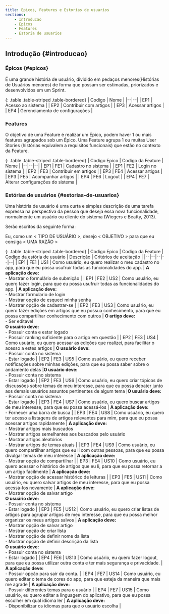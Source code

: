 ```yaml
---
title: Epicos, Features e Estorias de usuarios
sections:
    - Introducao
    - Epicos
    - Features
    - Estoria de usuarios
---
```


## Introdução {#introducao}

### Épicos {#epicos}
É uma grande história de usuário, dividido em pedaços menores(Histórias de Usuários menores) de forma que possam ser estimadas, priorizados e desenvolvidos em um Sprint.

<div class="table-responsive">

{: .table .table-striped .table-bordered}
| Codigo | Nome |
|--|--|
| EP1 | Acesso ao sistema |
| EP2 | Contribuir com artigos |
| EP3 | Acessar artigos |
| EP4 | Gerenciamento de configurações |

</div>

### Features
O objetivo de uma Feature é realizar um Épico, podem haver 1 ou mais features agrupados sob um Épico. Uma Feature agrupa 1 ou muitas User Stories (histórias equivalem a requisitos funcionais) que estão no contexto da Feature.

<div class="table-responsive">

{: .table .table-striped .table-bordered}
| Codigo Epico | Codigo da Feature | Nome |
|--|--|--|
| EP1 | FE1 | Cadastro no sistema |
| EP1 | FE2 | Login no sistema |
| EP2 | FE3 | Contribuir em artigos |
| EP3 | FE4 | Acessar artigos |
| EP3 | FE5 | Acompanhar artigos |
| EP4 | FE6 | Logout |
| EP4 | FE7 | Alterar configurações do sistema |

</div>

### Estórias de usuários {#estorias-de-usuarios}

Uma história de usuário é uma curta e simples descrição de uma tarefa expressa na perspectiva da pessoa que deseja essa nova funcionalidade, normalmente um usuário ou cliente do sistema (Wiegers e Beatty, 2013).

Serão escritos da seguinte forma:

Eu, como um < TIPO DE USUÁRIO >, desejo < OBJETIVO > para que eu consiga < UMA RAZÃO >

<div class="table-responsive">

{: .table .table-striped .table-bordered}
| Codigo Epico | Codigo da Feature | Codigo da estória de usuário | Descrição | Critérios de aceitação |
|--|--|--|--|--|
| EP1 | FE1 | US1 | Como usuário, eu quero realizar o meu cadastro no app, para que eu possa usufruir todas as funcionalidades do app. | **A aplicação deve:**<br>- Mostrar o formulário de submição |
| EP1 | FE2 | US2 | Como usuário, eu quero fazer login, para que eu possa usufruir todas as funcionalidades do app. | **A aplicação deve:**<br>- Mostrar formulario de login<br>- Mostrar opção de esqueci minha senha<br>- Mostrar opção de cadastrar-se |
| EP2 | FE3 | US3 | Como usuário, eu quero fazer edições em artigos que eu possua conhecimento, para que eu possa compartilhar conhecimento com outros | **O artigo deve:**<br>- Ser editavel<br>**O usuário deve:**<br>- Possuir conta e estar logado<br>- Possuir ranking suficiente para o artigo em questão |
| EP2 | FE3 | US4 | Como usuário, eu quero acessar as edições que realizei, para facilitar o acesso a estes artigos | **O usuário deve:**<br>- Possuir conta no sistema<br>- Estar logado |
| EP2 | FE3 | US5 | Como usuário, eu quero receber notificações sobre minhas edições, para que eu possa saber sobre o andamento delas |**O usuário deve:**<br>- Possuir conta no sistema<br>- Estar logado |
| EP2 | FE3 | US6 | Como usuário, eu quero criar tópicos de discussões sobre temas de meu interesse, para que eu possa debater junto aos demais usuários assuntos pertinentes de algum tema |**O usuário deve:**<br>- Possuir conta no sistema<br>- Estar logado |
| EP3 | FE4 | US7 | Como usuário, eu quero buscar artigos de meu interesse, para que eu possa acessá-los | **A aplicação deve:**<br>- Fornecer uma barra de busca |
| EP3 | FE4 | US8 | Como usuário, eu quero ter acesso a listagens de artigos relevantes para mim, para que eu possa acessar artigos rapidamente | **A aplicação deve:**<br>- Mostrar artigos mais buscados<br>- Mostrar artigos semelhantes aos buscados pelo usuário<br>- Mostrar artigos aleatórios<br>- Mostrar artigos de temas atuais |
| EP3 | FE4 | US9 | Como usuário, eu quero compartilhar artigos que eu li com outras pessoas, para que eu possa divulgar temas de meu interesse | **A aplicação deve:**<br>- Mostrar opção de compartilhar |
| EP3 | FE4 | US10 | Como usuário, eu quero acessar o histórico de artigos que eu li, para que eu possa retornar a um artigo facilmente | **A aplicação deve:**<br>- Mostrar opção de acessar histórico de leituras |
| EP3 | FE5 | US11 | Como usuário, eu quero salvar artigos de meu interesse, para que eu possa acessá-los novamente | **A aplicação deve:**<br>- Mostrar opção de salvar artigo<br>**O usuário deve:**<br>- Possuir conta no sistema<br>- Estar logado |
| EP3 | FE5 | US12 | Como usuário, eu quero criar listas de artigos para agrupar artigos de meu interesse, para que eu possa melhor organizar os meus artigos salvos |  **A aplicação deve:**<br>- Mostrar opção de salvar artigo<br>- Mostrar opção de criar lista<br>- Mostrar opção de definir nome da lista<br>- Mostrar opção de definir descrição da lista<br>**O usuário deve:**<br>- Possuir conta no sistema<br>- Estar logado |
| EP4 | FE6 | US13 | Como usuário, eu quero fazer logout, para que eu possa utilizar outra conta e ter mais segurança e privacidade. | **A aplicação deve:**<br>- Possuir opção para sair da conta. |
| EP4 | FE7 | US14 | Como usuário, eu quero editar o tema de cores do app, para que esteja da maneira que mais me agrade | **A aplicação deve:**<br>- Possuir diferentes temas para o usuário |
| EP4 | FE7 | US15 | Como usuário, eu quero editar a linguagem do aplicativo, para que eu possa escolher em qual idioma ler | **A aplicação deve:**<br>- Disponibilizar os idiomas para que o usuário escolha |

</div>
